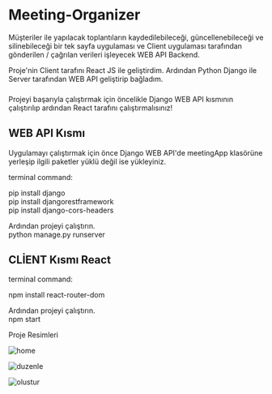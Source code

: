 <h1>Meeting-Organizer</h1>
<p>Müşteriler ile yapılacak toplantıların kaydedilebileceği, güncellenebileceği ve silinebileceği bir tek sayfa uygulaması ve Client uygulaması tarafından gönderilen / çağrılan verileri işleyecek WEB API Backend.</p>
<p>Proje'nin Client tarafını React JS ile geliştirdim. Ardından Python Django ile Server tarafından WEB API geliştirip bağladım.</p>
<h3></h3> Projeyi başarıyla çalıştırmak için öncelikle Django WEB API kısmının çalıştırılıp ardından React tarafını çalıştırmalısınız!</h3>
<h2>WEB API Kısmı</h2>
<p>Uygulamayı çalıştırmak için önce Django WEB API'de meetingApp klasörüne yerleşip ilgili paketler yüklü değil ise yükleyiniz.</p> 
<p>terminal command:

pip install django <br>
pip install djangorestframework <br>
pip install django-cors-headers

Ardından projeyi çalıştırın. <br>
python manage.py runserver

</p>

<h2>CLİENT Kısmı React</h2>
<p>terminal command:

npm install react-router-dom <br>

Ardından projeyi çalıştırın. <br>
npm start </p>

<p>Proje Resimleri</p>

![home](https://user-images.githubusercontent.com/67693591/186419884-533589c8-cfe9-4073-82ed-a911e4172f2f.png) 

![duzenle](https://user-images.githubusercontent.com/67693591/186420044-51b8024f-106e-421c-a7c6-cb809c0ad658.png)

![olustur](https://user-images.githubusercontent.com/67693591/186420075-b87f390b-c402-4aa5-a9e1-20f509097199.png)

